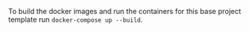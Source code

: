 To build the docker images and run the containers for this base project template run `docker-compose up --build`.